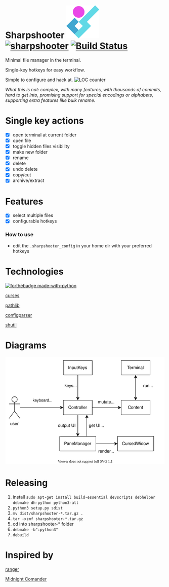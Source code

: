 
# Sharpshooter ![LOGO](./img/sharpshooter_logo.svg) [![sharpshooter](https://snapcraft.io/sharpshooter/badge.svg)](https://snapcraft.io/sharpshooter) [![Build Status](https://travis-ci.com/vs-slavchev/sharpshooter.svg?branch=master)](https://travis-ci.com/vs-slavchev/sharpshooter)

Minimal file manager in the terminal.

Single-key hotkeys for easy workflow.

Simple to configure and hack at.
![LOC counter](https://tokei.rs/b1/github/vs-slavchev/sharpshooter?category=code)

*What this is not: complex, with many features, with thousands of commits, hard to get into, promising support for special encodings or alphabets, supporting extra features like bulk rename.*

# Single key actions
- [x] open terminal at current folder
- [x] open file
- [x] toggle hidden files visibility
- [x] make new folder
- [x] rename
- [x] delete
- [x] undo delete
- [x] copy/cut
- [x] archive/extract

# Features
- [x] select multiple files
- [x] configurable hotkeys

### How to use

- edit the `.sharpshooter_config` in your home dir with your preferred hotkeys

# Technologies

[![forthebadge made-with-python](http://ForTheBadge.com/images/badges/made-with-python.svg)](https://www.python.org/)

[curses](https://docs.python.org/3/library/curses.html)

[pathlib](https://docs.python.org/3/library/pathlib.html)

[configparser](https://docs.python.org/3/library/configparser.html)

[shutil](https://docs.python.org/3/library/shutil.html)

# Diagrams

![block_diagram](./docs/block_diagram.svg)

# Releasing
1. install ```sudo apt-get install build-essential devscripts debhelper debmake dh-python python3-all```
2. ```python3 setup.py sdist```
3. ```mv dist/sharpshooter-*.tar.gz .```
4. ```tar -xzmf sharpshooter-*.tar.gz```
5. cd into sharpshooter-* folder
6. ```debmake -b":python3"```
7. ```debuild```

# Inspired by
[ranger](https://ranger.github.io/)

[Midnight Comander](https://midnight-commander.org/)
